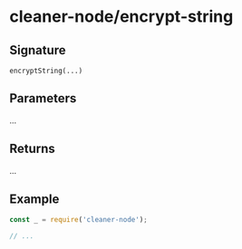 # cleaner-node/encrypt-string

## Signature

`encryptString(...)`

## Parameters

...

## Returns

...

## Example

```javascript
const _ = require('cleaner-node');

// ...
```
